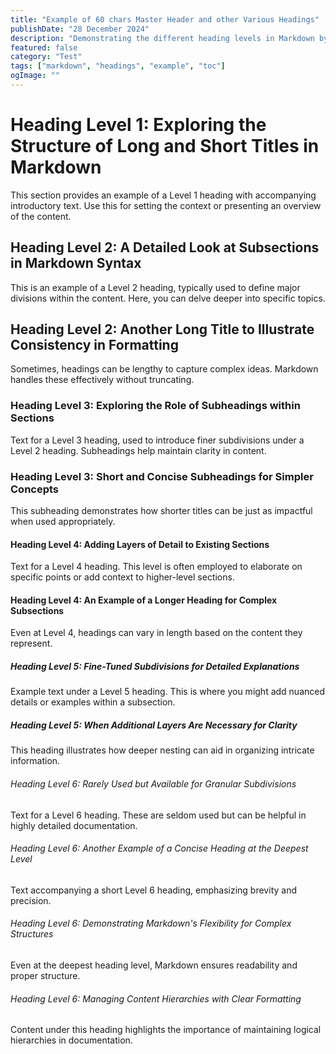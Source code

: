 ```yaml
---
title: "Example of 60 chars Master Header and other Various Headings"
publishDate: "28 December 2024"
description: "Demonstrating the different heading levels in Markdown by showcasing various sizes and styles of headings, including short and long examples, while also illustrating rendering and the functionality of a table of contents"
featured: false
category: "Test"
tags: ["markdown", "headings", "example", "toc"]
ogImage: ""
---
```


# Heading Level 1: Exploring the Structure of Long and Short Titles in Markdown

This section provides an example of a Level 1 heading with accompanying introductory text. Use this for setting the context or presenting an overview of the content.

## Heading Level 2: A Detailed Look at Subsections in Markdown Syntax

This is an example of a Level 2 heading, typically used to define major divisions within the content. Here, you can delve deeper into specific topics.

## Heading Level 2: Another Long Title to Illustrate Consistency in Formatting

Sometimes, headings can be lengthy to capture complex ideas. Markdown handles these effectively without truncating.

### Heading Level 3: Exploring the Role of Subheadings within Sections

Text for a Level 3 heading, used to introduce finer subdivisions under a Level 2 heading. Subheadings help maintain clarity in content.

### Heading Level 3: Short and Concise Subheadings for Simpler Concepts

This subheading demonstrates how shorter titles can be just as impactful when used appropriately.

#### Heading Level 4: Adding Layers of Detail to Existing Sections

Text for a Level 4 heading. This level is often employed to elaborate on specific points or add context to higher-level sections.

#### Heading Level 4: An Example of a Longer Heading for Complex Subsections

Even at Level 4, headings can vary in length based on the content they represent.

##### Heading Level 5: Fine-Tuned Subdivisions for Detailed Explanations

Example text under a Level 5 heading. This is where you might add nuanced details or examples within a subsection.

##### Heading Level 5: When Additional Layers Are Necessary for Clarity

This heading illustrates how deeper nesting can aid in organizing intricate information.

###### Heading Level 6: Rarely Used but Available for Granular Subdivisions

Text for a Level 6 heading. These are seldom used but can be helpful in highly detailed documentation.

###### Heading Level 6: Another Example of a Concise Heading at the Deepest Level

Text accompanying a short Level 6 heading, emphasizing brevity and precision.

###### Heading Level 6: Demonstrating Markdown's Flexibility for Complex Structures

Even at the deepest heading level, Markdown ensures readability and proper structure.

###### Heading Level 6: Managing Content Hierarchies with Clear Formatting

Content under this heading highlights the importance of maintaining logical hierarchies in documentation.
